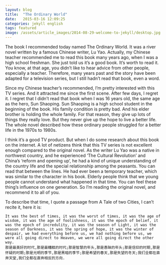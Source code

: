 ```yaml
---
layout: blog
title:  "The Ordinary World"
date:   2015-03-16 12:09:25
categories: jekyll english
tags: featured
image: /assets/article_images/2014-08-29-welcome-to-jekyll/desktop.jpg
---
```


The book I recommended today named The Ordinary World. It was a river novel written by a famous Chinese writer, Lu Yao. Actually, my Chinese teacher recommended me to read this book many years ago, when I was a high school freshman. She just told us it’s a good book. It’s worth to read it. You know, at that age, you didn’t like to hear advice from other people, especially a teacher. Therefore, many years past and the story have been adapted for a television series, but I still hadn’t read that book, even a word. 
    
Since my Chinese teacher’s recommended, I’m pretty interested with this TV series. And it attracted me since the first scene. After few days, I regret it. I regret that I didn’t read that book when I was 16 years old, the same age as the hero, Sun Shaoping. Sun Shaoping is a high school student in the beginning of the book. His family condition is pretty bad. And his elder brother is holding the whole family. For that reason, they give up lots of things they really love. But they never give up the hope to live a better life.  The whole novel described how these ordinary people struggled for a better life in the 1970s to 1980s. 
    
I think it’s a good TV product. But when I do some research about this book on the internet. A lot of netizens think that this TV series is not excellent enough compared to the original novel. As the writer Lu Yao was a native in northwest country, and he experienced ‘The Cultural Revolution’ and China’s ‘reform and opening up’, he had a kind of unique understanding of the country life and the special relationship among the peasants. You can read that between the lines. He had ever been a temporary teacher, which was similar to the character in his book. Elderly people think that we young people cannot understand what happened in that time. You can feel these thing’s influence on one generation. So I’m reading the original novel, and recommend it to all of you.
    
To describe that time, I quote a passage from A Tale of two Cities, I can’t recite it, here it is:
    
    It was the best of times, it was the worst of times, it was the age of wisdom, it was the age of foolishness, it was the epoch of belief, it was the epoch of incredulity, it was the season of Light, it was the season of Darkness, it was the spring of hope, it was the winter of despair, we had everything before us, we had nothing before us, we were all going direct to Heaven, we were all going direct the other way.
    那是最美好的时代,那是最糟糕的时代;那是智慧的年头,那是愚昧的年头;那是信仰的时期,那是怀疑的时期;那是光明的季节,那是黑暗的季节;那是希望的春天,那是失望的冬天;我们全都在直奔天堂,我们全都在直奔相反的方向.

